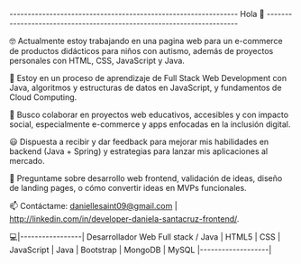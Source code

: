 --------------------------------------------------------------- Hola 🖖 ----------------------------------------------------------------------

🤓 Actualmente estoy trabajando en una pagina web para un e-commerce de productos didácticos para niños con autismo, además de proyectos personales con HTML, CSS, JavaScript y Java.

🌱 Estoy en un proceso de aprendizaje de Full Stack Web Development con Java, algoritmos y estructuras de datos en JavaScript, y fundamentos de Cloud Computing.

👯 Busco colaborar en proyectos web educativos, accesibles y con impacto social, especialmente e-commerce y apps enfocadas en la inclusión digital.

😃 Dispuesta a recibir y dar feedback para mejorar mis habilidades en backend (Java + Spring) y estrategias para lanzar mis aplicaciones al mercado.

💬 Preguntame sobre desarrollo web frontend, validación de ideas, diseño de landing pages, o cómo convertir ideas en MVPs funcionales.

📫 Contáctame: daniellesaint09@gmail.com | http://linkedin.com/in/developer-daniela-santacruz-frontend/.

💻|-----------------| Desarrollador Web Full stack / Java | HTML5 | CSS | JavaScript | Java | Bootstrap | MongoDB  | MySQL |-------------------|
